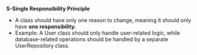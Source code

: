 **S-Single Responsibility Principle**
- A class should have only one reason to change, meaning it should only have **one responsibility.**
- Example: A User class should only handle user-related logic, while database-related operations should be handled by a separate UserRepository class.
